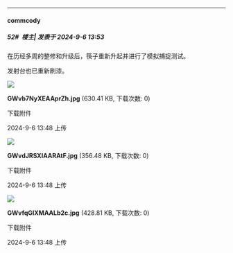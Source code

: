 ﻿
*****

####  commcody  
##### 52#         楼主| 发表于 2024-9-6 13:53

在历经多周的整修和升级后，筷子重新升起并进行了模拟捕捉测试。

发射台也已重新刷漆。

<img src="https://img.saraba1st.com/forum/202409/06/134816rg3prqiupvipspnv.jpg" referrerpolicy="no-referrer">

<strong>GWvb7NyXEAAprZh.jpg</strong> (630.41 KB, 下载次数: 0)

下载附件

2024-9-6 13:48 上传

<img src="https://img.saraba1st.com/forum/202409/06/134816y3e177u3l1ka3l1s.jpg" referrerpolicy="no-referrer">

<strong>GWvdJRSXIAARAtF.jpg</strong> (356.48 KB, 下载次数: 0)

下载附件

2024-9-6 13:48 上传

<img src="https://img.saraba1st.com/forum/202409/06/134816x2tpopukyembuew8.jpg" referrerpolicy="no-referrer">

<strong>GWvfqGlXMAALb2c.jpg</strong> (428.81 KB, 下载次数: 0)

下载附件

2024-9-6 13:48 上传

